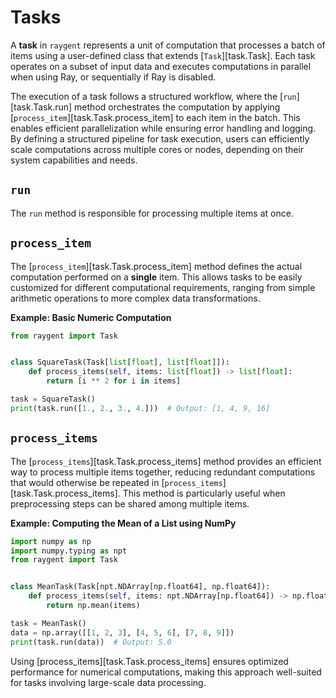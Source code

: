 # Tasks

A **task** in `raygent` represents a unit of computation that processes a batch of items using a user-defined class that extends [`Task`][task.Task].
Each task operates on a subset of input data and executes computations in parallel when using Ray, or sequentially if Ray is disabled.

The execution of a task follows a structured workflow, where the [`run`][task.Task.run] method orchestrates the computation by applying [`process_item`][task.Task.process_item] to each item in the batch.
This enables efficient parallelization while ensuring error handling and logging.
By defining a structured pipeline for task execution, users can efficiently scale computations across multiple cores or nodes, depending on their system capabilities and needs.

## `run`

The `run` method is responsible for processing multiple items at once.

## `process_item`

The [`process_item`][task.Task.process_item] method defines the actual computation performed on a **single** item.
This allows tasks to be easily customized for different computational requirements, ranging from simple arithmetic operations to more complex data transformations.

**Example: Basic Numeric Computation**

```python
from raygent import Task


class SquareTask(Task[list[float], list[float]]):
    def process_items(self, items: list[float]) -> list[float]:
        return [i ** 2 for i in items]

task = SquareTask()
print(task.run([1., 2., 3., 4.]))  # Output: [1, 4, 9, 16]
```

## `process_items`

The [`process_items`][task.Task.process_items] method provides an efficient way to process multiple items together, reducing redundant computations that would otherwise be repeated in [`process_items`][task.Task.process_items].
This method is particularly useful when preprocessing steps can be shared among multiple items.

**Example: Computing the Mean of a List using NumPy**

```python
import numpy as np
import numpy.typing as npt
from raygent import Task


class MeanTask(Task[npt.NDArray[np.float64], np.float64]):
    def process_items(self, items: npt.NDArray[np.float64]) -> np.float64:
        return np.mean(items)

task = MeanTask()
data = np.array([[1, 2, 3], [4, 5, 6], [7, 8, 9]])
print(task.run(data))  # Output: 5.0
```

Using [process_items][task.Task.process_items] ensures optimized performance for numerical computations, making this approach well-suited for tasks involving large-scale data processing.
